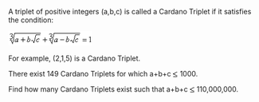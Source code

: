   <p>  A triplet of positive integers (a,b,c) is called a Cardano Triplet if it satisfies the condition:</p>    <img src="project/images/p_251_cardano.gif" alt="" />  <p>  For example, (2,1,5) is a Cardano Triplet.  </p>  <p>  There exist 149 Cardano Triplets for which a+b+c <img src='images/symbol_le.gif' width='10' height='12' alt='&le;' border='0' style='vertical-align:middle;' /> 1000.  </p>  <p>  Find how many Cardano Triplets exist such that a+b+c <img src='images/symbol_le.gif' width='10' height='12' alt='&le;' border='0' style='vertical-align:middle;' /> 110,000,000.       